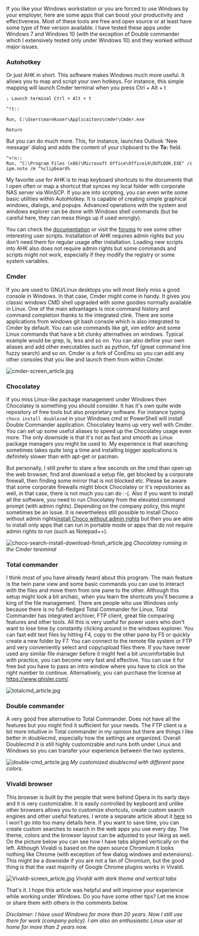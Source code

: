 If you like your Windows workstation or you are forced to use Windows by your employer, here are some apps that can boost your productivity and effectiveness. Most of these tools are free and open source or at least have some type of free version available. I have tested these apps under Windows 7 and Windows 10 (with the exception of Double commander which I extensively tested only under Windows 10) and they worked without major issues.

### Autohotkey
Or just AHK in short. This software makes Windows much more useful. It allows you to map and script your own hotkeys. For instance, this simple mapping will launch Cmder terminal when you press Ctrl + Alt + t

    ; Launch terminal Ctrl + Alt + t
    
    ^!t::
    
    Run, C:\Users\marekuser\Applicaitons\cmder\Cmder.exe

    Return

But you can do much more. This, for instance, launches Outlook 'New message' dialog and adds the content of your clipboard to the **To:** field.


    ^+!n::        
    Run, "C:\Program Files (x86)\Microsoft Office\Office14\OUTLOOK.EXE" /c ipm.note /m "%clipboard%


My favorite use for AHK is to map keyboard shortcuts to the documents that I open often or map a shortcut that synces my local folder with corporate NAS server via WinSCP. If you are into scripting, you can even write some basic utilities within AutoHotkey. It is capable of creating simple graphical windows, dialogs, and popups. Advanced operations with the system and windows explorer can be done with Windows shell commands (but be careful here, they can mess things up if used wrongly). 

You can check the [documentation](https://www.autohotkey.com/docs/AutoHotkey.htm)  or visit the [forums](https://www.autohotkey.com/boards/)  to see some other interesting user scripts.
Installation of AHK requires admin rights but you don't need them for regular usage after installation. Loading new scripts into AHK also does not require admin rights but some commands and scripts might not work, especially if they modify the registry or some system variables.

### Cmder 

If you are used to GNU/Linux desktops you will most likely miss a good console in Windows. In that case, Cmder might come in handy. It gives you classic windows CMD shell upgraded with some goodies normally available in Linux. One of the main advantages is nice command history and command completion thanks to the integrated clink. There are some applications from windows git bash console which is also integrated to Cmder by default. You can use commands like git, vim editor and some Linux commands that have a bit clunky alternatives on windows. Typical example would be grep, ls, less and so on. You can also define your own aliases and add other executables such as python, fzf (great command line fuzzy search) and so on. Cmder is a fork of ConEmu so you can add any other consoles that you like and launch them from within Cmder. 

![cmder-screen_article.jpg](https://cdn.steemitimages.com/DQmNdnjBdC2fTRm758mQcujtoZeZ5MZLExPGujeaNHEF486/cmder-screen_article.jpg)

### Chocolatey

If you miss Linux-like package management under Windows then Chocolatey is something you should consider. It has it's own quite wide repository of free tools but also proprietary software. For instance typing `choco install doublecmd` in your Windows cmd or PowerShell will install Double Commander application. Chocolatey teams up very well with Cmder. You can set up some useful aliases to speed up the Chocolatey usage even more. The only downside is that it's not as fast and smooth as Linux package managers you might be used to. My experience is that searching sometimes takes quite long a time and installing bigger applications is definitely slower than with apt-get or pacman.

But personally, I still prefer to stare a few seconds on the cmd than open up the web browser, find and download a setup file, get blocked by a corporate firewall, then finding some mirror that is not blocked etc. Please be aware that some corporate firewalls might block Chocolatey or it's repositories as well, in that case, there is not much you can do :-(. Also if you want to install all the software, you need to run Chocolatey from the elevated command prompt (with admin rights). Depending on the company policy, this might sometimes be an issue. It is nevertheless still possible to install Choco without admin rights[install Choco without admin rights](https://chocolatey.org/docs/installation#non-administrative-install)  but then you are able to install only apps that can run in portable mode or apps that do not require admin rights to run (such as Notepad++).

![choco-search-install-download-finish_article.jpg](https://cdn.steemitimages.com/DQmNyBVaU1c7Rjboage3FeAzieDbEu5PW7wcNCVprvWaG2U/choco-search-install-download-finish_article.jpg)
*Chocolatey running in the Cmder tereminal*

### Total commander

I think most of you have already heard about this program. The main feature is the twin pane view and some basic commands you can use to interact with the files and move them from one pane to the other. Although this setup might look a bit archaic, when you learn the shortcuts you'll become a king of the file management. There are people who use Windows only because there is no full-fledged Total Commander for Linux. Total Commander has integrated archiver, FTP client, great file comparing features and other tools. All this is very useful for power users who don't want to lose time by constantly clicking around in the windows explorer. You can fast edit text files by hitting F4, copy to the other pane by F5 or quickly create a new folder by F7. You can connect to the remote file system or FTP and very conveniently select and copy/upload files there. If you have never used any similar file manager before it might feel a bit uncomfortable but with practice, you can become very fast and effective. You can use it for free but you have to pass an intro window where you have to click on the right number to continue. Alternatively, you can purchase the license at https://www.ghisler.com/.

![totalcmd_article.jpg](https://cdn.steemitimages.com/DQmQaUpFKwJtzMgQJb4cRSyaFKQhtdxrjBEVHWz2groWPvh/totalcmd_article.jpg)

### Double commander
A very good free alternative to Total Commander. Does not have all the features but you might find it sufficient for your needs. The FTP client is a bit more intuitive in Total commander in my opinion but there are things I like better in doublecmd, especially how the settings are organized. Overall Doublecmd it is still highly customizable and runs both under Linux and Windows so you can transfer your experience between the two systems.

![double-cmd_article.jpg](https://cdn.steemitimages.com/DQmXpgJRg15NtmaxxcoGN8HfHKmH9yhtoUXFATMWr51uETz/double-cmd_article.jpg)
*My customized doublecmd with different pane colors.*

### Vivaldi browser
This browser is built by the people that were behind Opera in its early days and it is very customizable. It is easily controlled by keyboard and unlike other browsers allows you to customize shortcuts, create custom search engines and other useful features. I wrote a separate article about it [here](https://steemit.com/vivaldi/@marek.samec/get-productive-with-vivaldi-browser)  so I won't go into too many details here.  If you want to save time, you can create custom searches to search in the web apps you use every day.  The theme, colors and the browser layout can be adjusted to your liking as well. On the picture below you can see how I have tabs aligned vertically on the left. Although Vivaldi is based on the open source Chromium it looks nothing like Chrome (with exception of few dialog windows and extensions). This might be a downside if you are not a fan of Chromium, but the good thing is that the vast majority of Google Chrome plugins works in Vivaldi.

![Vivaldi-screen_article.jpg](https://cdn.steemitimages.com/DQmaCNJdqxfCfQ3SxpZSwjwcnZfaV78xM851skhVZZrjCNu/Vivaldi-screen_article.jpg)
*Vivaldi with dark theme and vertical tabs*

That's it. I hope this article was helpful and will improve your experience while working under Windows. Do you have some other tips? Let me know or share them with others in the comments below.  



*Disclaimer: 
I have used Windows for more than 20 years. Now I still use them for work (company policy). I am also an enthusiastic Linux user at home for more than 2 years now.*
